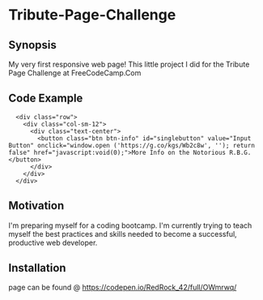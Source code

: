 # Tribute-Page-Challenge



## Synopsis

My very first responsive web page! 
This little project I did for the Tribute Page Challenge at FreeCodeCamp.Com 


## Code Example

      <div class="row">
        <div class="col-sm-12">
          <div class="text-center">
            <button class="btn btn-info" id="singlebutton" value="Input Button" onclick="window.open ('https://g.co/kgs/Wb2c8w', ''); return false" href="javascript:void(0);">More Info on the Notorious R.B.G.</button>
          </div>
        </div>
      </div>


## Motivation

I'm preparing myself for a coding bootcamp. I'm currently trying to teach myself the best practices and skills needed to become a successful, productive web developer. 

## Installation
page can be found @ https://codepen.io/RedRock_42/full/OWmrwq/
